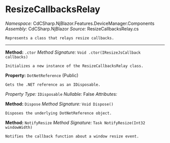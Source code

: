 # ResizeCallbacksRelay

*Namespace:* CdCSharp.NjBlazor.Features.DeviceManager.Components
*Assembly:* CdCSharp.NjBlazor
*Source:* ResizeCallbacksRelay.cs



    Represents a class that relays resize callbacks.
    
---

**Method:** `.ctor`
*Method Signature:* `Void .ctor(IResizeJsCallback callbacks)`


    Initializes a new instance of the ResizeCallbacksRelay class.
    



**Property:** `DotNetReference` (Public)


    Gets the .NET reference as an IDisposable.
    

*Property Type:* `IDisposable`
*Nullable:* False
*Attributes:* 


**Method:** `Dispose`
*Method Signature:* `Void Dispose()`


    Disposes the underlying DotNetReference object.
    



**Method:** `NotifyResize`
*Method Signature:* `Task NotifyResize(Int32 windowWidth)`


    Notifies the callback function about a window resize event.
    


